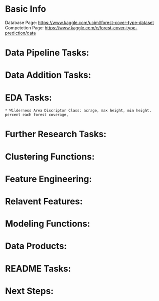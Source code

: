 # Basic Info
Database Page: https://www.kaggle.com/uciml/forest-cover-type-dataset
Competetion Page: https://www.kaggle.com/c/forest-cover-type-prediction/data

# Data Pipeline Tasks:
    

# Data Addition Tasks:


# EDA Tasks:
    * Wilderness Area Discriptor Class: acrage, max height, min height, percent each forest coverage, 

# Further Research Tasks:


# Clustering Functions:


# Feature Engineering:


# Relavent Features:


# Modeling Functions:


# Data Products:


# README Tasks:


# Next Steps:
